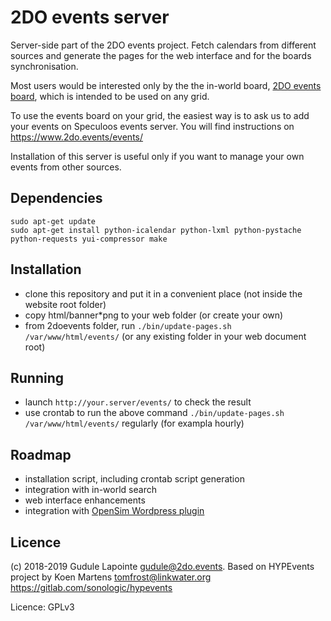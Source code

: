 2DO events server
=====================
Server-side part of the 2DO events project.
Fetch calendars from different sources and generate the pages for the web interface and for the boards synchronisation.

Most users would be interested only by the the in-world board,
[2DO events board](https://git.magiiic.com/opensimulator/2doevents-board),
which is intended to be used on any grid.

To use the events board on your grid, the easiest way is to ask us to add your events on Speculoos events server.
You will find instructions on https://www.2do.events/events/

Installation of this server is useful only if you want to manage your own events
from other sources.

Dependencies
------------
``` shell
sudo apt-get update
sudo apt-get install python-icalendar python-lxml python-pystache python-requests yui-compressor make
```

Installation
------------
* clone this repository and put it in a convenient place (not inside the website root folder)
* copy html/banner*png to your web folder (or create your own)
* from 2doevents folder, run `./bin/update-pages.sh /var/www/html/events/`
  (or any existing folder in your web document root)

Running
-------
* launch `http://your.server/events/` to check the result
* use crontab to run the above command `./bin/update-pages.sh /var/www/html/events/` regularly (for exampla hourly)

Roadmap
-------
* installation script, including crontab script generation
* integration with in-world search
* web interface enhancements
* integration with [OpenSim Wordpress plugin](https://git.magiiic.com/opensimulator/w4os)

Licence
-------
(c) 2018-2019 Gudule Lapointe <gudule@2do.events>.
Based on HYPEvents project by Koen Martens <tomfrost@linkwater.org>  https://gitlab.com/sonologic/hypevents

Licence: GPLv3
